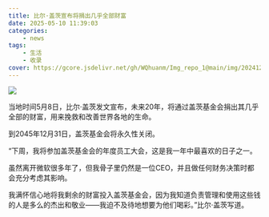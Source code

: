 ```yaml
---
title: 比尔·盖茨宣布将捐出几乎全部财富
date: 2025-05-10 11:39:03
categories: 
    - news
tags: 
    - 生活
    - 收录
cover: https://gcore.jsdelivr.net/gh/WQhuanm/Img_repo_1@main/img/202412222015910.png
---
```



![](https://pic.imgdd.cc/item/681f3aa33c3a6234d31f1303.jpg)

当地时间5月8日，比尔·盖茨发文宣布，未来20年，将通过盖茨基金会捐出其几乎全部的财富，用来挽救和改善世界各地的生命。

到2045年12月31日，盖茨基金会将永久性关闭。

 “下周，我将参加盖茨基金会的年度员工大会，这是我一年中最喜欢的日子之一。

虽然离开微软很多年了，但我骨子里仍然是一位CEO，并且做任何财务决策时都会充分考虑其影响。


我满怀信心地将我剩余的财富投入盖茨基金会，因为我知道负责管理和使用这些钱的人是多么的杰出和敬业——我迫不及待地想要为他们喝彩。”比尔·盖茨写道。

